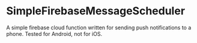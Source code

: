 # SimpleFirebaseMessageScheduler
A simple firebase cloud function written for sending push notifications to a phone. Tested for Android, not for iOS.
